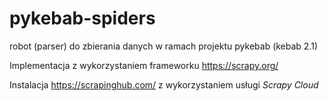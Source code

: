 # pykebab-spiders
robot (parser) do zbierania danych w ramach projektu pykebab (kebab 2.1)

Implementacja z wykorzystaniem frameworku https://scrapy.org/

Instalacja https://scrapinghub.com/ z wykorzystaniem usługi *Scrapy Cloud*